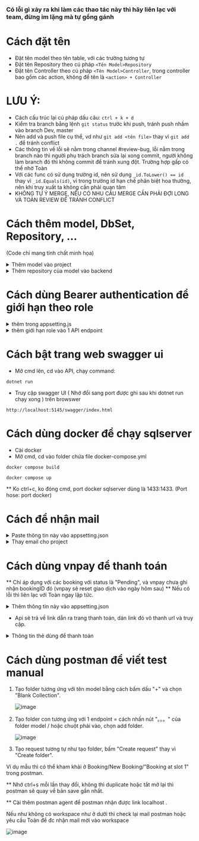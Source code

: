 ### **Có lỗi gì xảy ra khi làm các thao tác này thì hãy liên lạc với team, đừng im lặng mà tự gồng gánh**

# Cách đặt tên
- Đặt tên model theo tên table, với các trường tương tự 
- Đặt tên Repository theo cú pháp ```<Tên Model>Repository```
- Đặt tên Controller theo cú pháp ```<Tên Model>Controller```, trong controller bao gồm các action, không để tên là ```<action> + Controller```

# LƯU Ý:
- Cách cấu trúc lại cú pháp dấu câu: ```ctrl + k + d```
- Kiểm tra branch bằng lệnh ```git status``` trước khi push, tránh push nhầm vào branch Dev, master
- Nên add và push file cụ thể, vd như ```git add <tên file>``` thay vì ```git add .``` để tránh conflict
- Các thông tin về lỗi sẽ nằm trong channel #review-bug, lỗi nằm trong branch nào thì người phụ trách branch sửa lại xong commit, người không làm branch đó thì không commit để tránh xung đột. Trường hợp gấp có thể nhờ Toàn
- Với các func có sử dụng trường id, nên sử dụng ```_id.ToLower() == id``` thay vì ```_id.Equals(id)```, vì trong trường id hạn chế phân biệt hoa thường, nên khi truy xuất ta không cần phải quan tâm
- KHÔNG TỰ Ý MERGE, NẾU CÓ NHU CẦU MERGE CẦN PHẢI ĐỢI LONG VÀ TOÀN REVIEW ĐỂ TRÁNH CONFLICT

# Cách thêm model, DbSet, Repository, ... 
(Code chỉ mang tính chất minh họa)

<details>
<summary> Thêm model vào project </summary>
<br>

- Thêm ở backend/Repositories/Model/ với tên file là [tên table].cs
và thêm các trường này vào trước khi viết class model

```   
#nullable disable
using System.ComponentModel.DataAnnotations.Schema;
namespace Repositories.Model;

// Tên table từ dababase ghi ở đây
[Table("Account")]
public class Account
```
</details>

<details>
<summary> Thêm repository của model vào backend </summary>
<br>

- Vào backend/Repositories/Context.cs, thêm dòng:

```public virtual DbSet<[tên bảng]> [tên bảng theo số nhiều] { get; set; }```

- Vào backend/Repositories/Repository, thêm file tên [tên table] + "Repository.cs" 

```
using Repositories;
using Repositories.Repository;

public class ServiceRepository : GenericRepository<Service> {

    public ServiceRepository( Context context )
        : base( context ){
    }

}
```
*Các chức năng lên quan tới logic, business, DAO các kiểu thì có thể viết ở đây.

- Vào backend/Repositories/UnitOfWork.cs, thêm repository với viết vào 

```
    private ServiceRepository _serviceRepository;  

    ...

    public ServiceRepository ServiceRepository {
        get { return _serviceRepository ??= new ServiceRepository(_context); }
    }
```

</details>

# Cách dùng Bearer authentication để giới hạn theo role

<details>
<summary> thêm trong appsetting.js </summary>

```
  "Jwt": {
    "Issuer": "FA24_SE1854_SWP391_G1_KoiVeterinaryServiceCenter",
    "Audience": "FA24_SE1854_SWP391_G1_KoiVeterinaryServiceCenter",
    "Key": "There is no secret key here, find somewhere else!"
  }
```
</details>

<details>
<summary> thêm giới hạn role vào 1 API endpoint </summary>

<br>
( Code chỉ mang tính chất minh họa )

```
        [HttpGet("{id}")] // Method của API
        [Authorize(Policy = "customer_policy")] // policy để giới hạn role try cập 
        public async Task<ActionResult<Service>> GetServiceByID(string id){ // API endpoint
```

<br>

* Giới hạn của role tạm thời sẽ là 

    Manager > Staff > Vet > Customer ( Guest thì đừng thêm policy là được )

</details>

# Cách bật trang web swagger ui
- Mở cmd lên, cd vào API, chạy command: 
  
`` dotnet run ``

- Truy cập swagger UI ( Nhớ đổi sang port được ghi sau khi dotnet run chạy xong ) trên browswer

``http://localhost:5145/swagger/index.html``

# Cách dùng docker để chạy sqlserver 
- Cài docker
- Mở cmd, cd vào folder chứa file docker-compose.yml

`` docker compose build ``

`` docker compose up ``

** Ko ctrl+c, ko đóng cmd, port docker sqlserver dùng là 1433:1433. (Port hose: port docker)

# Cách để nhận mail

<details>
    <summary> Paste thông tin này vào appsetting.json </summary>
    
```
    "Mail": {
        "Server": "smtp.gmail.com",
        "Port": 587,
        "Email": "testingthingsse1854@gmail.com",
        "Password": "vhxrqjbyudfriseo"
    }
```
** Tạm thời chỉ có đăng kí là gửi mail

</details>

<details>
    <summary> Thay email cho project </summary>
    
    - Tạo gmail mới
    - Vào myaccount của google
    - Bật xác thực 2 bước
    - Vào App password tạo mới
    - Paste email và pass mới tạo vào appsetting.json
</details>

# Cách dùng vnpay để thanh toán
** Chỉ áp dụng với các booking với status là "Pending", và vnpay chưa ghi nhận bookingID đó (vnpay sẽ reset giao dịch vào ngày hôm sau)
** Nếu có lỗi thì liên lạc với Toàn ngay lập tức.

<details>
<summary> Thêm thông tin này vào appsetting.json </summary>

```
      "Vnpay": {
        "vnp_TmnCode": "2WZZSYHY",
        "vnp_HashSecret": "69XJEIF1IFVQHLITS0OEKS6ABL4GNSVC",
        "vnp_Url": "https://sandbox.vnpayment.vn/paymentv2/vpcpay.html",
        "vnp_Version": "2.1.0",
        "vnp_returnUrl": "http://localhost:5145/api/VnPay/result"
      }
```

</details>

- Api sẽ trả về link dẫn ra trang thanh toán, dán link đó vô thanh url và truy cập.

<details>
<summary> Thông tin thẻ dùng để thanh toán </summary>

```
Ngân hàng: NCB
Số thẻ: 9704198526191432198
Tên chủ thẻ: NGUYEN VAN A
Ngày phát hành: 07/15
Mật khẩu OTP: 123456
```
<details>
<summary> Link kham khảo thêm thẻ test </summary>
    https://sandbox.vnpayment.vn/apis/vnpay-demo/
</details>
    
</details>

# Cách dùng postman để viết test manual

1. Tạo folder tương ứng với tên model bằng cách bấm dấu "+" và chọn "Blank Collection".
   
   ![image](https://github.com/user-attachments/assets/bce0a251-c48f-455e-a183-27e2db732d86)

2. Tạo folder con tương ứng với 1 endpoint = cách nhấn nút "。。。" của folder model / hoặc chuột phải vào, chọn add folder.

    ![image](https://github.com/user-attachments/assets/a06bca7b-7fd3-48b3-aa39-c00448eaaf20)

3. Tạo request tương tự như tạo folder, bấm "Create request" thay vì "Create folder".

Ví dụ mẫu thì có thể kham khải ở Booking/New Booking/"Booking at slot 1" trong postman.

** Nhớ ctrl+s mỗi lần thay đổi, không thì duplicate hoặc tắt mở lại thì postman sẽ quay về bản save gần nhất.

** Cài thêm postman agent để postman nhận được link localhost .

Nếu như không có workspace như ở dưới thì check lại mail postman hoặc yêu cầu Toàn để đc nhận mail mời vào workspace

 ![image](https://github.com/user-attachments/assets/3c7f02d2-a509-4bb5-8b99-9e1996c78537)

   
